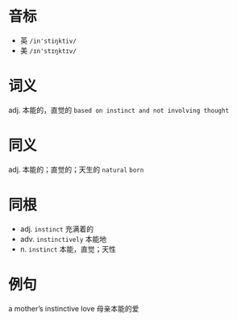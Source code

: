 # 音标

- 英 `/in'stiŋktiv/`
- 美 `/ɪn'stɪŋktɪv/`

# 词义

adj. 本能的，直觉的
`based on instinct and not involving thought`

# 同义

adj. 本能的；直觉的；天生的
`natural` `born`

# 同根

- adj. `instinct` 充满着的
- adv. `instinctively` 本能地
- n. `instinct` 本能，直觉；天性

# 例句

a mother’s instinctive love
母亲本能的爱


